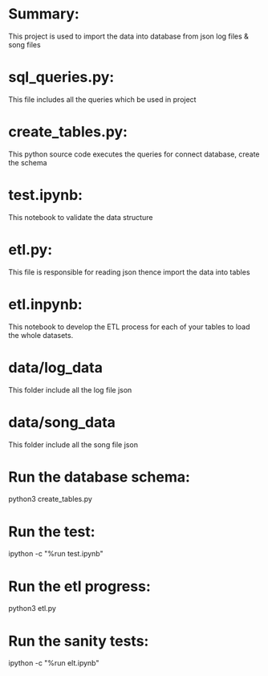 # Summary: 
This project is used to import the data into database from json log files & song files


# sql_queries.py:
This file includes all the queries which be used in project

# create_tables.py: 
This python source code executes the queries for connect database, create the schema

# test.ipynb:
This notebook to validate the data structure 

# etl.py:
This file is responsible for reading json thence import the data into tables

# etl.inpynb: 
This notebook to develop the ETL process for each of your tables to load the whole datasets.

# data/log_data
This folder include all the log file json

# data/song_data
This folder include all the song file json

# Run the database schema: 
python3 create_tables.py

# Run the test: 
ipython -c "%run test.ipynb"

# Run the etl progress: 
python3 etl.py

# Run the sanity tests: 
ipython -c "%run elt.ipynb"
